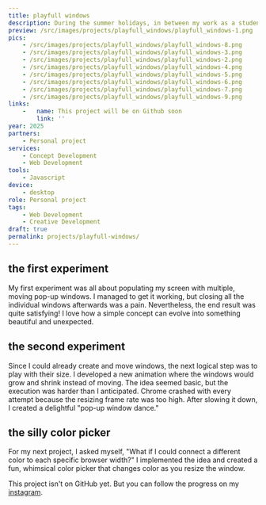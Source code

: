 ```yaml
---
title: playfull windows
description: During the summer holidays, in between my work as a student worker. I experimented with pop-up windows. This are some of my experiments. I call them 'playfull windows'.
preview: /src/images/projects/playfull_windows/playfull_windows-1.png
pics:
    - /src/images/projects/playfull_windows/playfull_windows-8.png
    - /src/images/projects/playfull_windows/playfull_windows-3.png
    - /src/images/projects/playfull_windows/playfull_windows-2.png
    - /src/images/projects/playfull_windows/playfull_windows-4.png
    - /src/images/projects/playfull_windows/playfull_windows-5.png
    - /src/images/projects/playfull_windows/playfull_windows-6.png
    - /src/images/projects/playfull_windows/playfull_windows-7.png
    - /src/images/projects/playfull_windows/playfull_windows-9.png
links:
    -   name: This project will be on Github soon
        link: ''
year: 2025
partners:
    - Personal project
services:
    - Concept Development
    - Web Development
tools:
    - Javascript
device:
    - desktop
role: Personal project
tags:
    - Web Development
    - Creative Development
draft: true
permalink: projects/playfull-windows/
---
```

## the first experiment
My first experiment was all about populating my screen with multiple, moving pop-up windows. I managed to get it working, but closing all the individual windows afterwards was a pain. Nevertheless, the end result was quite satisfying! I love how a simple concept can evolve into something beautiful and unexpected.

## the second experiment
Since I could already create and move windows, the next logical step was to play with their size. I developed a new animation where the windows would grow and shrink instead of moving. The idea seemed basic, but the execution was harder than I anticipated. Chrome crashed with every attempt because the resizing frame rate was too high. After slowing it down, I created a delightful "pop-up window dance."

## the silly color picker
For my next project, I asked myself, "What if I could connect a different color to each specific browser width?" I implemented the idea and created a fun, whimsical color picker that changes color as you resize the window.

This project isn't on GitHub yet. But you can follow the progress on my [instagram](https://www.instagram.com/stories/highlights/17854313268470251/).